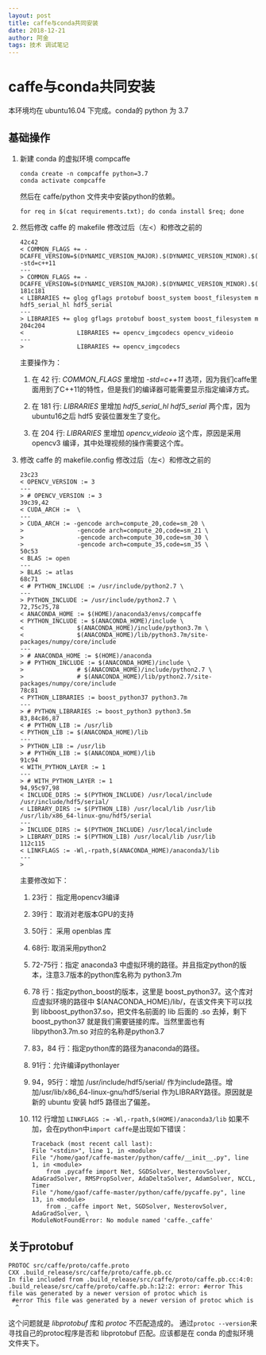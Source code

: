 ```yaml
---
layout: post
title: caffe与conda共同安装
date: 2018-12-21
author: 阿金
tags: 技术 调试笔记
---
```


# caffe与conda共同安装

本环境均在 ubuntu16.04 下完成。conda的 python 为 3.7

## 基础操作

1. 新建 conda 的虚拟环境 compcaffe

    ```Shell
    conda create -n compcaffe python=3.7
    conda activate compcaffe
    ```

    然后在 caffe/python 文件夹中安装python的依赖。

    ```Shell
    for req in $(cat requirements.txt); do conda install $req; done
    ```

2. 然后修改 caffe 的 makefile
    修改过后（左<）和修改之前的

    ```text
    42c42
    < COMMON_FLAGS += -DCAFFE_VERSION=$(DYNAMIC_VERSION_MAJOR).$(DYNAMIC_VERSION_MINOR).$(DYNAMIC_VERSION_REVISION) -std=c++11
    ---
    > COMMON_FLAGS += -DCAFFE_VERSION=$(DYNAMIC_VERSION_MAJOR).$(DYNAMIC_VERSION_MINOR).$(DYNAMIC_VERSION_REVISION)
    181c181
    < LIBRARIES += glog gflags protobuf boost_system boost_filesystem m hdf5_serial_hl hdf5_serial
    ---
    > LIBRARIES += glog gflags protobuf boost_system boost_filesystem m
    204c204
    <               LIBRARIES += opencv_imgcodecs opencv_videoio
    ---
    >               LIBRARIES += opencv_imgcodecs
    ```
    主要操作为：
    1. 在 42 行: *COMMON_FLAGS* 里增加 *-std=c++11* 选项，因为我们caffe里面用到了C++11的特性，但是我们的编译器可能需要显示指定编译方式。

    2. 在 181 行: *LIBRARIES* 里增加 *hdf5_serial_hl hdf5_serial* 两个库，因为ubuntu16之后 hdf5 安装位置发生了变化。

    3. 在 204 行: *LIBRARIES* 里增加 *opencv_videoio* 这个库，原因是采用opencv3 编译，其中处理视频的操作需要这个库。

3. 修改 caffe 的 makefile.config
    修改过后（左<）和修改之前的
    ```text
    23c23
    < OPENCV_VERSION := 3
    ---
    > # OPENCV_VERSION := 3
    39c39,42
    < CUDA_ARCH :=  \
    ---
    > CUDA_ARCH := -gencode arch=compute_20,code=sm_20 \
    >               -gencode arch=compute_20,code=sm_21 \
    >               -gencode arch=compute_30,code=sm_30 \
    >               -gencode arch=compute_35,code=sm_35 \
    50c53
    < BLAS := open
    ---
    > BLAS := atlas
    68c71
    < # PYTHON_INCLUDE := /usr/include/python2.7 \
    ---
    > PYTHON_INCLUDE := /usr/include/python2.7 \
    72,75c75,78
    < ANACONDA_HOME := $(HOME)/anaconda3/envs/compcaffe
    < PYTHON_INCLUDE := $(ANACONDA_HOME)/include \
    <               $(ANACONDA_HOME)/include/python3.7m \
    <               $(ANACONDA_HOME)/lib/python3.7m/site-packages/numpy/core/include
    ---
    > # ANACONDA_HOME := $(HOME)/anaconda
    > # PYTHON_INCLUDE := $(ANACONDA_HOME)/include \
    >               # $(ANACONDA_HOME)/include/python2.7 \
    >               # $(ANACONDA_HOME)/lib/python2.7/site-packages/numpy/core/include
    78c81
    < PYTHON_LIBRARIES := boost_python37 python3.7m
    ---
    > # PYTHON_LIBRARIES := boost_python3 python3.5m
    83,84c86,87
    < # PYTHON_LIB := /usr/lib
    < PYTHON_LIB := $(ANACONDA_HOME)/lib
    ---
    > PYTHON_LIB := /usr/lib
    > # PYTHON_LIB := $(ANACONDA_HOME)/lib
    91c94
    < WITH_PYTHON_LAYER := 1
    ---
    > # WITH_PYTHON_LAYER := 1
    94,95c97,98
    < INCLUDE_DIRS := $(PYTHON_INCLUDE) /usr/local/include /usr/include/hdf5/serial/
    < LIBRARY_DIRS := $(PYTHON_LIB) /usr/local/lib /usr/lib /usr/lib/x86_64-linux-gnu/hdf5/serial
    ---
    > INCLUDE_DIRS := $(PYTHON_INCLUDE) /usr/local/include
    > LIBRARY_DIRS := $(PYTHON_LIB) /usr/local/lib /usr/lib
    112c115
    < LINKFLAGS := -Wl,-rpath,$(ANACONDA_HOME)/anaconda3/lib
    ---
    >
    ```

    主要修改如下：

    1. 23行： 指定用opencv3编译

    2. 39行： 取消对老版本GPU的支持

    3. 50行： 采用 openblas 库

    4. 68行: 取消采用python2

    5. 72-75行：指定 anaconda3 中虚拟环境的路径。并且指定python的版本，注意3.7版本的python库名称为 python3.7m

    6. 78 行：指定python_boost的版本，这里是 boost_python37。这个库对应虚拟环境的路径中 $(ANACONDA_HOME)/lib/，在该文件夹下可以找到 libboost_python37.so，把文件名前面的 lib 后面的 .so 去掉，剩下 boost_python37 就是我们需要链接的库。当然里面也有 libpython3.7m.so 对应的名称是python3.7

    7. 83，84 行：指定python库的路径为anaconda的路径。

    8. 91行：允许编译pythonlayer

    9. 94，95行：增加 /usr/include/hdf5/serial/ 作为include路径。增加/usr/lib/x86_64-linux-gnu/hdf5/serial 作为LIBRARY路径。原因就是新的 ubuntu 安装 hdf5 路径出了偏差。

    10. 112 行增加 ```LINKFLAGS := -Wl,-rpath,$(HOME)/anaconda3/lib```
        如果不加，会在python中```import caffe```是出现如下错误：
        ```text
        Traceback (most recent call last):
        File "<stdin>", line 1, in <module>
        File "/home/gaof/caffe-master/python/caffe/__init__.py", line 1, in <module>
            from .pycaffe import Net, SGDSolver, NesterovSolver, AdaGradSolver, RMSPropSolver, AdaDeltaSolver, AdamSolver, NCCL, Timer
        File "/home/gaof/caffe-master/python/caffe/pycaffe.py", line 13, in <module>
            from ._caffe import Net, SGDSolver, NesterovSolver, AdaGradSolver, \
        ModuleNotFoundError: No module named 'caffe._caffe'
        ```

## 关于protobuf

```text
PROTOC src/caffe/proto/caffe.proto
CXX .build_release/src/caffe/proto/caffe.pb.cc
In file included from .build_release/src/caffe/proto/caffe.pb.cc:4:0:
.build_release/src/caffe/proto/caffe.pb.h:12:2: error: #error This file was generated by a newer version of protoc which is
 #error This file was generated by a newer version of protoc which is
  ^
```

这个问题就是 *libprotobuf* 库和 *protoc* 不匹配造成的。
通过```protoc --version```来寻找自己的protoc程序是否和 libprotobuf 匹配。应该都是在 conda 的虚拟环境文件夹下。
